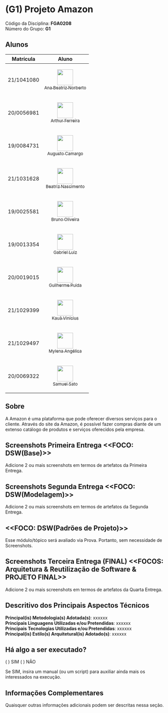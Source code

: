# (G1) Projeto Amazon

Código da Disciplina: **FGA0208** <br>
Número do Grupo: **G1** <br>

## Alunos

| Matrícula  | Aluno                                                                                                                                                                          |
| ---------- | ------------------------------------------------------------------------------------------------------------------------------------------------------------------------------ |
| 21/1041080 | [<p align="center"><img src="https://github.com/ananorberto.png?size=400" width=50><br><sub>Ana Beatriz Norberto</sub></p>](https://github.com/ananorberto)                    |
| 20/0056981 | [<p align="center"><img src="https://github.com/ArthurFerreiraRodrigues.png?size=400" width=50><br><sub>Arthur Ferreira</sub></p>](https://github.com/ArthurFerreiraRodrigues) |
| 19/0084731 | [<p align="center"><img src="https://github.com/augustocrmg.png?size=400" width=50><br><sub>Augusto Camargo</sub></p>](https://github.com/augustocrmg)                         |
| 21/1031628 | [<p align="center"><img src="https://github.com/Beatrizvn.png?size=400" width=50><br><sub>Beatriz Nascimento</sub></p>](https://github.com/Beatrizvn)                          |
| 19/0025581 | [<p align="center"><img src="https://github.com/eng-Bruno.png?size=400" width=50><br><sub>Bruno Oliveira</sub></p>](https://github.com/eng-Bruno)                              |
| 19/0013354 | [<p align="center"><img src="https://github.com/ggomesbr.png?size=400" width=50><br><sub>Gabriel Luiz</sub></p>](https://github.com/ggomesbr)                                  |
| 20/0019015 | [<p align="center"><img src="https://github.com/guilherme-puida.png?size=400" width=50><br><sub>Guilherme Puida</sub></p>](https://github.com/guilherme-puida)                 |
| 21/1029399 | [<p align="center"><img src="https://github.com/kaua-pt.png?size=400" width=50><br><sub>Kauã Vinícius</sub></p>](https://github.com/kaua-pt)                                   |
| 21/1029497 | [<p align="center"><img src="https://github.com/Mylena-angelica.png?size=400" width=50><br><sub>Mylena Angélica</sub></p>](https://github.com/Mylena-angelica)                 |
| 20/0069322 | [<p align="center"><img src="https://github.com/samuel-sato.png?size=400" width=50><br><sub>Samuel Sato</sub></p>](https://github.com/samuel-sato)                             |

## Sobre

A Amazon é uma plataforma que pode oferecer diversos serviços para o cliente. Através do site da Amazon, é possível fazer compras diante de um extenso catálogo de produtos e serviços oferecidos pela empresa.

## Screenshots Primeira Entrega <<FOCO: DSW(Base)>>

Adicione 2 ou mais screenshots em termos de artefatos da Primeira Entrega.

## Screenshots Segunda Entrega <<FOCO: DSW(Modelagem)>>

Adicione 2 ou mais screenshots em termos de artefatos da Segunda Entrega.

## <<FOCO: DSW(Padrões de Projeto)>>

Esse módulo/tópico será avaliado via Prova.
Portanto, sem necessidade de Screenshots.

## Screenshots Terceira Entrega (FINAL) <<FOCOS: Arquitetura & Reutilização de Software & PROJETO FINAL>>

Adicione 2 ou mais screenshots em termos de artefatos da Quarta Entrega.

## Descritivo dos Principais Aspectos Técnicos

**Principal(is) Metodologia(s) Adotada(s)**: xxxxxx<br>
**Principais Linguagens Utilizadas e/ou Pretendidas**: xxxxxx<br>
**Principais Tecnologias Utilizadas e/ou Pretendidas**: xxxxxx<br>
**Principal(is) Estilo(s) Arquitetural(is) Adotado(s)**: xxxxxx<br>

## Há algo a ser executado?

( ) SIM
( ) NÃO

Se SIM, insira um manual (ou um script) para auxiliar ainda mais os interessados na execução.

## Informações Complementares

Quaisquer outras informações adicionais podem ser descritas nessa seção.

